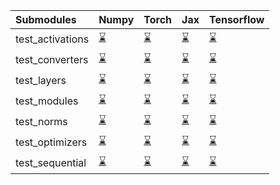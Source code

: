 | Submodules       | Numpy                                                                                                                           | Torch                                                                                                                           | Jax                                                                                                                             | Tensorflow                                                                                                                      |
|:-----------------|:--------------------------------------------------------------------------------------------------------------------------------|:--------------------------------------------------------------------------------------------------------------------------------|:--------------------------------------------------------------------------------------------------------------------------------|:--------------------------------------------------------------------------------------------------------------------------------|
| test_activations | <a href="https://github.com/unifyai/ivy/runs/7998922375?check_suite_focus=true" rel="noopener noreferrer" target="_blank">⌛</a> | <a href="https://github.com/unifyai/ivy/runs/7998923453?check_suite_focus=true" rel="noopener noreferrer" target="_blank">⌛</a> | <a href="https://github.com/unifyai/ivy/runs/7998924446?check_suite_focus=true" rel="noopener noreferrer" target="_blank">⌛</a> | <a href="https://github.com/unifyai/ivy/runs/7998925563?check_suite_focus=true" rel="noopener noreferrer" target="_blank">⌛</a> |
| test_converters  | <a href="https://github.com/unifyai/ivy/runs/7998922572?check_suite_focus=true" rel="noopener noreferrer" target="_blank">⌛</a> | <a href="https://github.com/unifyai/ivy/runs/7998923588?check_suite_focus=true" rel="noopener noreferrer" target="_blank">⌛</a> | <a href="https://github.com/unifyai/ivy/runs/7998924594?check_suite_focus=true" rel="noopener noreferrer" target="_blank">⌛</a> | <a href="https://github.com/unifyai/ivy/runs/7998925767?check_suite_focus=true" rel="noopener noreferrer" target="_blank">⌛</a> |
| test_layers      | <a href="https://github.com/unifyai/ivy/runs/7998922735?check_suite_focus=true" rel="noopener noreferrer" target="_blank">⌛</a> | <a href="https://github.com/unifyai/ivy/runs/7998923731?check_suite_focus=true" rel="noopener noreferrer" target="_blank">⌛</a> | <a href="https://github.com/unifyai/ivy/runs/7998924727?check_suite_focus=true" rel="noopener noreferrer" target="_blank">⌛</a> | <a href="https://github.com/unifyai/ivy/runs/7998925959?check_suite_focus=true" rel="noopener noreferrer" target="_blank">⌛</a> |
| test_modules     | <a href="https://github.com/unifyai/ivy/runs/7998922906?check_suite_focus=true" rel="noopener noreferrer" target="_blank">⌛</a> | <a href="https://github.com/unifyai/ivy/runs/7998923858?check_suite_focus=true" rel="noopener noreferrer" target="_blank">⌛</a> | <a href="https://github.com/unifyai/ivy/runs/7998924869?check_suite_focus=true" rel="noopener noreferrer" target="_blank">⌛</a> | <a href="https://github.com/unifyai/ivy/runs/7998926145?check_suite_focus=true" rel="noopener noreferrer" target="_blank">⌛</a> |
| test_norms       | <a href="https://github.com/unifyai/ivy/runs/7998923040?check_suite_focus=true" rel="noopener noreferrer" target="_blank">⌛</a> | <a href="https://github.com/unifyai/ivy/runs/7998924042?check_suite_focus=true" rel="noopener noreferrer" target="_blank">⌛</a> | <a href="https://github.com/unifyai/ivy/runs/7998925025?check_suite_focus=true" rel="noopener noreferrer" target="_blank">⌛</a> | <a href="https://github.com/unifyai/ivy/runs/7998926371?check_suite_focus=true" rel="noopener noreferrer" target="_blank">⌛</a> |
| test_optimizers  | <a href="https://github.com/unifyai/ivy/runs/7998923161?check_suite_focus=true" rel="noopener noreferrer" target="_blank">⌛</a> | <a href="https://github.com/unifyai/ivy/runs/7998924202?check_suite_focus=true" rel="noopener noreferrer" target="_blank">⌛</a> | <a href="https://github.com/unifyai/ivy/runs/7998925178?check_suite_focus=true" rel="noopener noreferrer" target="_blank">⌛</a> | <a href="https://github.com/unifyai/ivy/runs/7998926579?check_suite_focus=true" rel="noopener noreferrer" target="_blank">⌛</a> |
| test_sequential  | <a href="https://github.com/unifyai/ivy/runs/7998923327?check_suite_focus=true" rel="noopener noreferrer" target="_blank">⌛</a> | <a href="https://github.com/unifyai/ivy/runs/7998924306?check_suite_focus=true" rel="noopener noreferrer" target="_blank">⌛</a> | <a href="https://github.com/unifyai/ivy/runs/7998925387?check_suite_focus=true" rel="noopener noreferrer" target="_blank">⌛</a> | <a href="https://github.com/unifyai/ivy/runs/7998926830?check_suite_focus=true" rel="noopener noreferrer" target="_blank">⌛</a> |